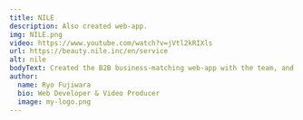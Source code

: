 ```yaml
---
title: NILE
description: Also created web-app.
img: NILE.png
video: https://www.youtube.com/watch?v=jVtl2kRIXls
url: https://beauty.nile.inc/en/service
alt: nile
bodyText: Created the B2B business-matching web-app with the team, and also created this app introductory video. I'm playing a several roles with this project, UIUX designs, front-end, partial back-end and creating and scripting the narration (read by a speech app). NILE BEAUTY is a service that is an alternative to a business exposition, as you can get connected and do a business all at your fingertips without worrying about the time zones.   
author:
  name: Ryo Fujiwara
  bio: Web Developer & Video Producer
  image: my-logo.png
---
```

